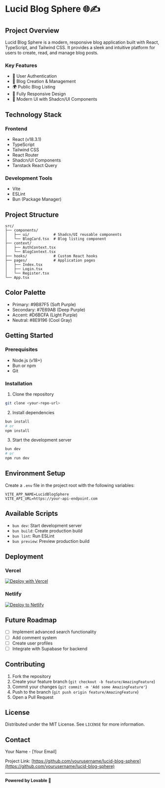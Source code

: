 
# Lucid Blog Sphere 🌐✍️

## Project Overview

Lucid Blog Sphere is a modern, responsive blog application built with React, TypeScript, and Tailwind CSS. It provides a sleek and intuitive platform for users to create, read, and manage blog posts.

### Key Features

- 🔐 User Authentication
- 📝 Blog Creation & Management
- 🌍 Public Blog Listing
- 📱 Fully Responsive Design
- 🎨 Modern UI with Shadcn/UI Components

## Technology Stack

### Frontend
- React (v18.3.1)
- TypeScript
- Tailwind CSS
- React Router
- Shadcn/UI Components
- Tanstack React Query

### Development Tools
- Vite
- ESLint
- Bun (Package Manager)

## Project Structure

```
src/
├── components/
│   ├── ui/           # Shadcn/UI reusable components
│   └── BlogCard.tsx  # Blog listing component
├── context/
│   ├── AuthContext.tsx
│   └── BlogContext.tsx
├── hooks/            # Custom React hooks
├── pages/            # Application pages
│   ├── Index.tsx
│   ├── Login.tsx
│   └── Register.tsx
└── App.tsx
```

## Color Palette

- Primary: #9B87F5 (Soft Purple)
- Secondary: #7E69AB (Deep Purple)
- Accent: #D6BCFA (Light Purple)
- Neutral: #8E9196 (Cool Gray)

## Getting Started

### Prerequisites

- Node.js (v18+)
- Bun or npm
- Git

### Installation

1. Clone the repository
```bash
git clone <your-repo-url>
```

2. Install dependencies
```bash
bun install
# or
npm install
```

3. Start the development server
```bash
bun dev
# or
npm run dev
```

## Environment Setup

Create a `.env` file in the project root with the following variables:
```env
VITE_APP_NAME=LucidBlogSphere
VITE_API_URL=https://your-api-endpoint.com
```

## Available Scripts

- `bun dev`: Start development server
- `bun build`: Create production build
- `bun lint`: Run ESLint
- `bun preview`: Preview production build

## Deployment

### Vercel
[![Deploy with Vercel](https://vercel.com/button)](https://vercel.com/new)

### Netlify
[![Deploy to Netlify](https://www.netlify.com/img/deploy/button.svg)](https://app.netlify.com/start)

## Future Roadmap

- [ ] Implement advanced search functionality
- [ ] Add comment system
- [ ] Create user profiles
- [ ] Integrate with Supabase for backend

## Contributing

1. Fork the repository
2. Create your feature branch (`git checkout -b feature/AmazingFeature`)
3. Commit your changes (`git commit -m 'Add some AmazingFeature'`)
4. Push to the branch (`git push origin feature/AmazingFeature`)
5. Open a Pull Request

## License

Distributed under the MIT License. See `LICENSE` for more information.

## Contact

Your Name - [Your Email]

Project Link: [https://github.com/yourusername/lucid-blog-sphere](https://github.com/yourusername/lucid-blog-sphere)

---

**Powered by Lovable 🚀**
